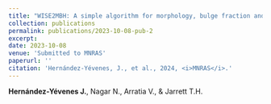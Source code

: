 ```yaml
---
title: "WISE2MBH: A simple algorithm for morphology, bulge fraction and black hole mass estimation using WISE catalogs"
collection: publications
permalink: publications/2023-10-08-pub-2
excerpt: 
date: 2023-10-08
venue: 'Submitted to MNRAS'
paperurl: ''
citation: 'Hernández-Yévenes, J., et al., 2024, <i>MNRAS</i>.'
---
```

**Hernández-Yévenes J.**, Nagar N., Arratia V., & Jarrett T.H.
